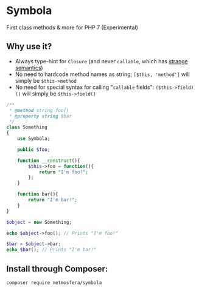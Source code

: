# Symbola

First class methods & more for PHP 7 (Experimental)

## Why use it?
- Always type-hint for `Closure` (and never `callable`, which has [strange semantics](https://wiki.php.net/rfc/consistent_callables))
- No need to hardcode method names as string; `[$this, 'method']` will simply be `$this->method`
- No need for special syntax for calling "`callable` fields": `($this->field)()` will simply be `$this->field()`

```php
/**
 * @method string foo()
 * @property string $bar
 */
class Something
{
    use Symbola;

    public $foo;

    function __construct(){
        $this->foo = function(){
            return "I'm foo!";
        };
    }

    function bar(){
        return "I'm bar!";
    }
}

$object = new Something;

echo $object->foo(); // Prints "I'm foo!"

$bar = $object->bar;
echo $bar(); // Prints "I'm bar!"
```

## Install through Composer:

```
composer require netmosfera/symbola
```

